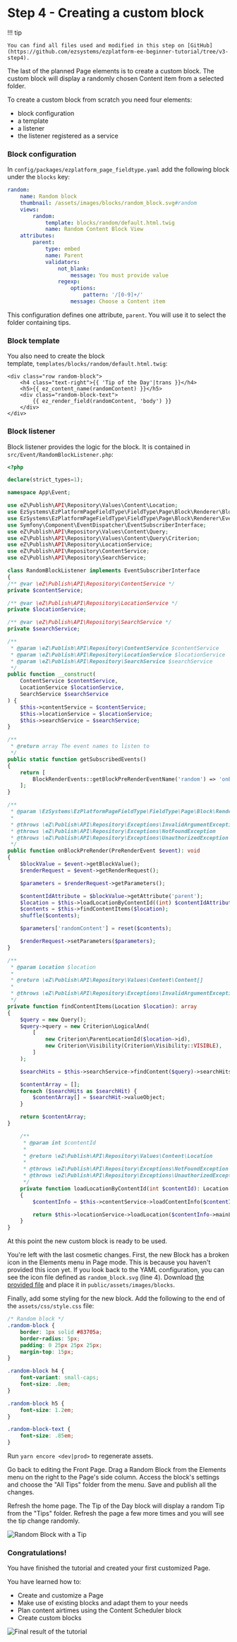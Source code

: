 # Step 4 - Creating a custom block

!!! tip

    You can find all files used and modified in this step on [GitHub](https://github.com/ezsystems/ezplatform-ee-beginner-tutorial/tree/v3-step4).

The last of the planned Page elements is to create a custom block.
The custom block will display a randomly chosen Content item from a selected folder.

To create a custom block from scratch you need four elements:

- block configuration
- a template
- a listener
- the listener registered as a service

### Block configuration

In `config/packages/ezplatform_page_fieldtype.yaml` add the following block under the `blocks` key:

``` yaml hl_lines="10"
random:
    name: Random block
    thumbnail: /assets/images/blocks/random_block.svg#random
    views:
        random:
            template: blocks/random/default.html.twig
            name: Random Content Block View
    attributes:
        parent:
            type: embed
            name: Parent
            validators:
                not_blank:
                    message: You must provide value
                regexp:
                    options:
                        pattern: '/[0-9]+/'
                    message: Choose a Content item
```

This configuration defines one attribute, `parent`. You will use it to select the folder containing tips.

### Block template

You also need to create the block template, `templates/blocks/random/default.html.twig`:

``` html+twig
<div class="row random-block">
    <h4 class="text-right">{{ 'Tip of the Day'|trans }}</h4>
    <h5>{{ ez_content_name(randomContent) }}</h5>
    <div class="random-block-text">
        {{ ez_render_field(randomContent, 'body') }}
    </div>
</div>
```

### Block listener

Block listener provides the logic for the block. It is contained in `src/Event/RandomBlockListener.php`:

``` php
<?php

declare(strict_types=1);

namespace App\Event;

use eZ\Publish\API\Repository\Values\Content\Location;
use EzSystems\EzPlatformPageFieldType\FieldType\Page\Block\Renderer\BlockRenderEvents;
use EzSystems\EzPlatformPageFieldType\FieldType\Page\Block\Renderer\Event\PreRenderEvent;
use Symfony\Component\EventDispatcher\EventSubscriberInterface;
use eZ\Publish\API\Repository\Values\Content\Query;
use eZ\Publish\API\Repository\Values\Content\Query\Criterion;
use eZ\Publish\API\Repository\LocationService;
use eZ\Publish\API\Repository\ContentService;
use eZ\Publish\API\Repository\SearchService;

class RandomBlockListener implements EventSubscriberInterface
{
/** @var \eZ\Publish\API\Repository\ContentService */
private $contentService;

/** @var \eZ\Publish\API\Repository\LocationService */
private $locationService;

/** @var \eZ\Publish\API\Repository\SearchService */
private $searchService;

/**
 * @param \eZ\Publish\API\Repository\ContentService $contentService
 * @param \eZ\Publish\API\Repository\LocationService $locationService
 * @param \eZ\Publish\API\Repository\SearchService $searchService
 */
public function __construct(
    ContentService $contentService,
    LocationService $locationService,
    SearchService $searchService
) {
    $this->contentService = $contentService;
    $this->locationService = $locationService;
    $this->searchService = $searchService;
}

/**
 * @return array The event names to listen to
 */
public static function getSubscribedEvents()
{
    return [
        BlockRenderEvents::getBlockPreRenderEventName('random') => 'onBlockPreRender',
    ];
}

/**
 * @param \EzSystems\EzPlatformPageFieldType\FieldType\Page\Block\Renderer\Event\PreRenderEvent $event
 *
 * @throws \eZ\Publish\API\Repository\Exceptions\InvalidArgumentException
 * @throws \eZ\Publish\API\Repository\Exceptions\NotFoundException
 * @throws \eZ\Publish\API\Repository\Exceptions\UnauthorizedException
 */
public function onBlockPreRender(PreRenderEvent $event): void
{
    $blockValue = $event->getBlockValue();
    $renderRequest = $event->getRenderRequest();

    $parameters = $renderRequest->getParameters();

    $contentIdAttribute = $blockValue->getAttribute('parent');
    $location = $this->loadLocationByContentId((int) $contentIdAttribute->getValue());
    $contents = $this->findContentItems($location);
    shuffle($contents);

    $parameters['randomContent'] = reset($contents);

    $renderRequest->setParameters($parameters);
}

/**
 * @param Location $location
 *
 * @return \eZ\Publish\API\Repository\Values\Content\Content[]
 *
 * @throws \eZ\Publish\API\Repository\Exceptions\InvalidArgumentException
 */
private function findContentItems(Location $location): array
{
    $query = new Query();
    $query->query = new Criterion\LogicalAnd(
        [
            new Criterion\ParentLocationId($location->id),
            new Criterion\Visibility(Criterion\Visibility::VISIBLE),
        ]
    );

    $searchHits = $this->searchService->findContent($query)->searchHits;

    $contentArray = [];
    foreach ($searchHits as $searchHit) {
        $contentArray[] = $searchHit->valueObject;
    }

    return $contentArray;
}

    /**
     * @param int $contentId
     *
     * @return \eZ\Publish\API\Repository\Values\Content\Location
     *
     * @throws \eZ\Publish\API\Repository\Exceptions\NotFoundException
     * @throws \eZ\Publish\API\Repository\Exceptions\UnauthorizedException
     */
    private function loadLocationByContentId(int $contentId): Location
    {
        $contentInfo = $this->contentService->loadContentInfo($contentId);

        return $this->locationService->loadLocation($contentInfo->mainLocationId);
    }
}
```

At this point the new custom block is ready to be used.

You're left with the last cosmetic changes. First, the new Block has a broken icon in the Elements menu in Page mode.
This is because you haven't provided this icon yet. If you look back to the YAML configuration, you can see the icon file defined as `random_block.svg` (line 4). Download [the provided file](https://github.com/ezsystems/ezplatform-ee-beginner-tutorial/blob/v3-step4/public/assets/images/blocks/random_block.svg) and place it in `public/assets/images/blocks`.

Finally, add some styling for the new block. Add the following to the end of the `assets/css/style.css` file:

``` css
/* Random block */
.random-block {
    border: 1px solid #83705a;
    border-radius: 5px;
    padding: 0 25px 25px 25px;
    margin-top: 15px;
}

.random-block h4 {
    font-variant: small-caps;
    font-size: .8em;
}

.random-block h5 {
    font-size: 1.2em;
}

.random-block-text {
    font-size: .85em;
}
```

Run `yarn encore <dev|prod>` to regenerate assets.

Go back to editing the Front Page. Drag a Random Block from the Elements menu on the right to the Page's side column.
Access the block's settings and choose the "All Tips" folder from the menu. Save and publish all the changes.

Refresh the home page. The Tip of the Day block will display a random Tip from the "Tips" folder.
Refresh the page a few more times and you will see the tip change randomly.

![Random Block with a Tip](img/enterprise_tut_random_block.png "Random Block with a Tip")

### Congratulations!

You have finished the tutorial and created your first customized Page.

You have learned how to:

- Create and customize a Page
- Make use of existing blocks and adapt them to your needs
- Plan content airtimes using the Content Scheduler block
- Create custom blocks

![Final result of the tutorial](img/enterprise_tut_main_screen.png "Final result of the tutorial")
